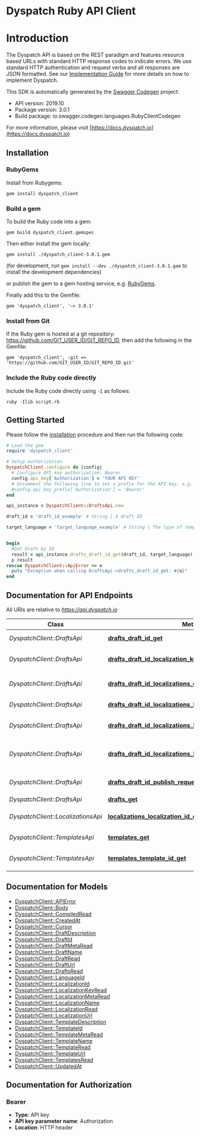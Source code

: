 # Dyspatch Ruby API Client

# Introduction  

The Dyspatch API is based on the REST paradigm and features resource based URLs with standard HTTP response codes to indicate errors. We use standard HTTP authentication and request verbs and all responses are JSON formatted. See our [Implementation Guide](https://docs.dyspatch.io/development/implementing_dyspatch/) for more details on how to implement Dyspatch. 

This SDK is automatically generated by the [Swagger Codegen](https://github.com/swagger-api/swagger-codegen) project:

- API version: 2019.10
- Package version: 3.0.1
- Build package: io.swagger.codegen.languages.RubyClientCodegen

For more information, please visit [https://docs.dyspatch.io](https://docs.dyspatch.io)

## Installation

### RubyGems

Install from Rubygems:

```shell
gem install dyspatch_client
```

### Build a gem

To build the Ruby code into a gem:

```shell
gem build dyspatch_client.gemspec
```

Then either install the gem locally:

```shell
gem install ./dyspatch_client-3.0.1.gem
```
(for development, run `gem install --dev ./dyspatch_client-3.0.1.gem` to install the development dependencies)

or publish the gem to a gem hosting service, e.g. [RubyGems](https://rubygems.org/).

Finally add this to the Gemfile:

    gem 'dyspatch_client', '~> 3.0.1'

### Install from Git

If the Ruby gem is hosted at a git repository: https://github.com/GIT_USER_ID/GIT_REPO_ID, then add the following in the Gemfile:

    gem 'dyspatch_client', :git => 'https://github.com/GIT_USER_ID/GIT_REPO_ID.git'

### Include the Ruby code directly

Include the Ruby code directly using `-I` as follows:

```shell
ruby -Ilib script.rb
```

## Getting Started

Please follow the [installation](#installation) procedure and then run the following code:
```ruby
# Load the gem
require 'dyspatch_client'

# Setup authorization
DyspatchClient.configure do |config|
  # Configure API key authorization: Bearer
  config.api_key['Authorization'] = 'YOUR API KEY'
  # Uncomment the following line to set a prefix for the API key, e.g. 'Bearer' (defaults to nil)
  #config.api_key_prefix['Authorization'] = 'Bearer'
end

api_instance = DyspatchClient::DraftsApi.new

draft_id = 'draft_id_example' # String | A draft ID

target_language = 'target_language_example' # String | The type of templating language to compile as. Should only be used for visual templates.


begin
  #Get Draft by ID
  result = api_instance.drafts_draft_id_get(draft_id, target_language)
  p result
rescue DyspatchClient::ApiError => e
  puts "Exception when calling DraftsApi->drafts_draft_id_get: #{e}"
end

```

## Documentation for API Endpoints

All URIs are relative to *https://api.dyspatch.io*

Class | Method | HTTP request | Description
------------ | ------------- | ------------- | -------------
*DyspatchClient::DraftsApi* | [**drafts_draft_id_get**](docs/DraftsApi.md#drafts_draft_id_get) | **GET** /drafts/{draftId} | Get Draft by ID
*DyspatchClient::DraftsApi* | [**drafts_draft_id_localization_keys_get**](docs/DraftsApi.md#drafts_draft_id_localization_keys_get) | **GET** /drafts/{draftId}/localizationKeys | Get Localization Keys
*DyspatchClient::DraftsApi* | [**drafts_draft_id_localizations_get**](docs/DraftsApi.md#drafts_draft_id_localizations_get) | **GET** /drafts/{draftId}/localizations | Get Localizations on a Draft
*DyspatchClient::DraftsApi* | [**drafts_draft_id_localizations_language_id_delete**](docs/DraftsApi.md#drafts_draft_id_localizations_language_id_delete) | **DELETE** /drafts/{draftId}/localizations/{languageId} | Remove a Localization
*DyspatchClient::DraftsApi* | [**drafts_draft_id_localizations_language_id_put**](docs/DraftsApi.md#drafts_draft_id_localizations_language_id_put) | **PUT** /drafts/{draftId}/localizations/{languageId} | Create or Update a Localization
*DyspatchClient::DraftsApi* | [**drafts_draft_id_localizations_language_id_translations_put**](docs/DraftsApi.md#drafts_draft_id_localizations_language_id_translations_put) | **PUT** /drafts/{draftId}/localizations/{languageId}/translations | Set Translations for Language
*DyspatchClient::DraftsApi* | [**drafts_draft_id_publish_request_post**](docs/DraftsApi.md#drafts_draft_id_publish_request_post) | **POST** /drafts/{draftId}/publishRequest | Submit the Draft for Approval
*DyspatchClient::DraftsApi* | [**drafts_get**](docs/DraftsApi.md#drafts_get) | **GET** /drafts | List Drafts
*DyspatchClient::LocalizationsApi* | [**localizations_localization_id_get**](docs/LocalizationsApi.md#localizations_localization_id_get) | **GET** /localizations/{localizationId} | Get Localization Object by ID
*DyspatchClient::TemplatesApi* | [**templates_get**](docs/TemplatesApi.md#templates_get) | **GET** /templates | List Templates
*DyspatchClient::TemplatesApi* | [**templates_template_id_get**](docs/TemplatesApi.md#templates_template_id_get) | **GET** /templates/{templateId} | Get Template by ID


## Documentation for Models

 - [DyspatchClient::APIError](docs/APIError.md)
 - [DyspatchClient::Body](docs/Body.md)
 - [DyspatchClient::CompiledRead](docs/CompiledRead.md)
 - [DyspatchClient::CreatedAt](docs/CreatedAt.md)
 - [DyspatchClient::Cursor](docs/Cursor.md)
 - [DyspatchClient::DraftDescription](docs/DraftDescription.md)
 - [DyspatchClient::DraftId](docs/DraftId.md)
 - [DyspatchClient::DraftMetaRead](docs/DraftMetaRead.md)
 - [DyspatchClient::DraftName](docs/DraftName.md)
 - [DyspatchClient::DraftRead](docs/DraftRead.md)
 - [DyspatchClient::DraftUrl](docs/DraftUrl.md)
 - [DyspatchClient::DraftsRead](docs/DraftsRead.md)
 - [DyspatchClient::LanguageId](docs/LanguageId.md)
 - [DyspatchClient::LocalizationId](docs/LocalizationId.md)
 - [DyspatchClient::LocalizationKeyRead](docs/LocalizationKeyRead.md)
 - [DyspatchClient::LocalizationMetaRead](docs/LocalizationMetaRead.md)
 - [DyspatchClient::LocalizationName](docs/LocalizationName.md)
 - [DyspatchClient::LocalizationRead](docs/LocalizationRead.md)
 - [DyspatchClient::LocalizationUrl](docs/LocalizationUrl.md)
 - [DyspatchClient::TemplateDescription](docs/TemplateDescription.md)
 - [DyspatchClient::TemplateId](docs/TemplateId.md)
 - [DyspatchClient::TemplateMetaRead](docs/TemplateMetaRead.md)
 - [DyspatchClient::TemplateName](docs/TemplateName.md)
 - [DyspatchClient::TemplateRead](docs/TemplateRead.md)
 - [DyspatchClient::TemplateUrl](docs/TemplateUrl.md)
 - [DyspatchClient::TemplatesRead](docs/TemplatesRead.md)
 - [DyspatchClient::UpdatedAt](docs/UpdatedAt.md)


## Documentation for Authorization


### Bearer

- **Type**: API key
- **API key parameter name**: Authorization
- **Location**: HTTP header

